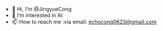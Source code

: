 - 👋 Hi, I’m @JingyueCong
- 👀 I’m interested in AI
- 📫 How to reach me :via email: echocong0623@gmail.com

<!---
JingyueCong/JingyueCong is a ✨ special ✨ repository because its `README.md` (this file) appears on your GitHub profile.
You can click the Preview link to take a look at your changes.
--->
